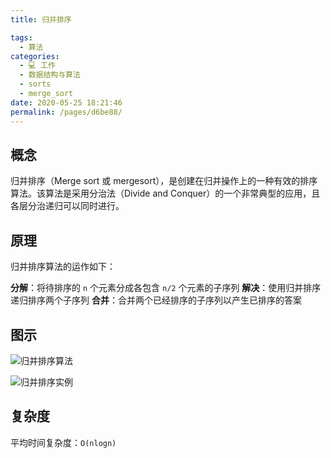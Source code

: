 ```yaml
---
title: 归并排序

tags: 
  - 算法
categories: 
  - 💻 工作
  - 数据结构与算法
  - sorts
  - merge_sort
date: 2020-05-25 18:21:46
permalink: /pages/d6be88/
---
```


## 概念

归并排序（Merge sort 或 mergesort），是创建在归并操作上的一种有效的排序算法。该算法是采用分治法（Divide and Conquer）的一个非常典型的应用，且各层分治递归可以同时进行。

## 原理

归并排序算法的运作如下：

**分解**：将待排序的 `n` 个元素分成各包含 `n/2` 个元素的子序列
**解决**：使用归并排序递归排序两个子序列
**合并**：合并两个已经排序的子序列以产生已排序的答案

## 图示

![归并排序算法](/images/Merge_sort_animation.gif)

![归并排序实例](/images/Merge-sort-example.gif)

## 复杂度

平均时间复杂度：`O(nlogn)`
